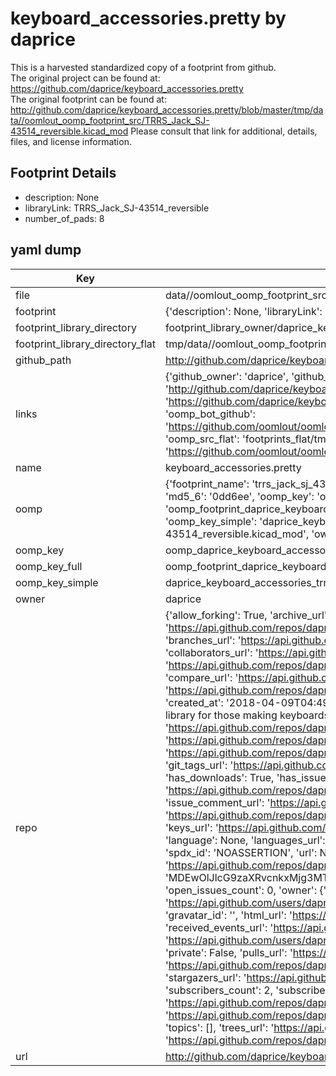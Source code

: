 # keyboard_accessories.pretty by daprice  
This is a harvested standardized copy of a footprint from github.  
The original project can be found at:  
https://github.com/daprice/keyboard_accessories.pretty  
The original footprint can be found at:
http://github.com/daprice/keyboard_accessories.pretty/blob/master/tmp/data//oomlout_oomp_footprint_src/TRRS_Jack_SJ-43514_reversible.kicad_mod
Please consult that link for additional, details, files, and license information.  
## Footprint Details
* description: None  
* libraryLink: TRRS_Jack_SJ-43514_reversible  
* number_of_pads: 8  
## yaml dump  
| Key | Value |  
| --- | --- |  
| file | data//oomlout_oomp_footprint_src/keyboard_accessories.pretty/TRRS_Jack_SJ-43514_reversible.kicad_mod |  
| footprint | {'description': None, 'libraryLink': 'TRRS_Jack_SJ-43514_reversible', 'number_of_pads': 8} |  
| footprint_library_directory | footprint_library_owner/daprice_keyboard_accessories.pretty |  
| footprint_library_directory_flat | tmp/data//oomlout_oomp_footprint_src/footprints_flat/daprice_keyboard_accessories_trrs_jack_sj_43514_reversible/working |  
| github_path | http://github.com/daprice/keyboard_accessories.pretty/blob/master/tmp/data//oomlout_oomp_footprint_src/TRRS_Jack_SJ-43514_reversible.kicad_mod |  
| links | {'github_owner': 'daprice', 'github_repo_name': 'keyboard_accessories.pretty', 'github_src': 'http://github.com/daprice/keyboard_accessories.pretty/blob/master/tmp/data//oomlout_oomp_footprint_src/TRRS_Jack_SJ-43514_reversible.kicad_mod', 'github_src_repo': 'https://github.com/daprice/keyboard_accessories.pretty', 'oomp_bot': 'tmp/data//oomlout_oomp_footprint_src/footprints/daprice_keyboard_accessories_trrs_jack_sj_43514_reversible/working', 'oomp_bot_github': 'https://github.com/oomlout/oomlout_oomp_footprint_bot/tree/main/tmp/data//oomlout_oomp_footprint_src/footprints/daprice_keyboard_accessories_trrs_jack_sj_43514_reversible/working', 'oomp_src_flat': 'footprints_flat/tmp/data//oomlout_oomp_footprint_src/footprints_flat/daprice_keyboard_accessories_trrs_jack_sj_43514_reversible/working', 'oomp_src_flat_github': 'https://github.com/oomlout/oomlout_oomp_footprint_src/tree/main/tmp/data//oomlout_oomp_footprint_src/footprints_flat/daprice_keyboard_accessories_trrs_jack_sj_43514_reversible/working'} |  
| name | keyboard_accessories.pretty |  
| oomp | {'footprint_name': 'trrs_jack_sj_43514_reversible', 'library_name': 'keyboard_accessories', 'md5': '0dd6ee7485a3c845da32d6146dc84f96', 'md5_10': '0dd6ee7485', 'md5_5': '0dd6e', 'md5_6': '0dd6ee', 'oomp_key': 'oomp_daprice_keyboard_accessories_trrs_jack_sj_43514_reversible', 'oomp_key_extra': 'oomp_footprint_daprice_keyboard_accessories_trrs_jack_sj_43514_reversible', 'oomp_key_full': 'oomp_footprint_daprice_keyboard_accessories_trrs_jack_sj_43514_reversible_0dd6ee', 'oomp_key_simple': 'daprice_keyboard_accessories_trrs_jack_sj_43514_reversible', 'original_filename': 'data//oomlout_oomp_footprint_src/keyboard_accessories.pretty/TRRS_Jack_SJ-43514_reversible.kicad_mod', 'owner_name': 'daprice'} |  
| oomp_key | oomp_daprice_keyboard_accessories_trrs_jack_sj_43514_reversible |  
| oomp_key_full | oomp_footprint_daprice_keyboard_accessories_trrs_jack_sj_43514_reversible |  
| oomp_key_simple | daprice_keyboard_accessories_trrs_jack_sj_43514_reversible |  
| owner | daprice |  
| repo | {'allow_forking': True, 'archive_url': 'https://api.github.com/repos/daprice/keyboard_accessories.pretty/{archive_format}{/ref}', 'archived': False, 'assignees_url': 'https://api.github.com/repos/daprice/keyboard_accessories.pretty/assignees{/user}', 'blobs_url': 'https://api.github.com/repos/daprice/keyboard_accessories.pretty/git/blobs{/sha}', 'branches_url': 'https://api.github.com/repos/daprice/keyboard_accessories.pretty/branches{/branch}', 'clone_url': 'https://github.com/daprice/keyboard_accessories.pretty.git', 'collaborators_url': 'https://api.github.com/repos/daprice/keyboard_accessories.pretty/collaborators{/collaborator}', 'comments_url': 'https://api.github.com/repos/daprice/keyboard_accessories.pretty/comments{/number}', 'commits_url': 'https://api.github.com/repos/daprice/keyboard_accessories.pretty/commits{/sha}', 'compare_url': 'https://api.github.com/repos/daprice/keyboard_accessories.pretty/compare/{base}...{head}', 'contents_url': 'https://api.github.com/repos/daprice/keyboard_accessories.pretty/contents/{+path}', 'contributors_url': 'https://api.github.com/repos/daprice/keyboard_accessories.pretty/contributors', 'created_at': '2018-04-09T04:49:31Z', 'default_branch': 'master', 'deployments_url': 'https://api.github.com/repos/daprice/keyboard_accessories.pretty/deployments', 'description': 'A KiCad library for those making keyboards and keyboard accessories', 'disabled': False, 'downloads_url': 'https://api.github.com/repos/daprice/keyboard_accessories.pretty/downloads', 'events_url': 'https://api.github.com/repos/daprice/keyboard_accessories.pretty/events', 'fork': False, 'forks': 0, 'forks_count': 0, 'forks_url': 'https://api.github.com/repos/daprice/keyboard_accessories.pretty/forks', 'full_name': 'daprice/keyboard_accessories.pretty', 'git_commits_url': 'https://api.github.com/repos/daprice/keyboard_accessories.pretty/git/commits{/sha}', 'git_refs_url': 'https://api.github.com/repos/daprice/keyboard_accessories.pretty/git/refs{/sha}', 'git_tags_url': 'https://api.github.com/repos/daprice/keyboard_accessories.pretty/git/tags{/sha}', 'git_url': 'git://github.com/daprice/keyboard_accessories.pretty.git', 'has_discussions': False, 'has_downloads': True, 'has_issues': True, 'has_pages': False, 'has_projects': True, 'has_wiki': True, 'homepage': None, 'hooks_url': 'https://api.github.com/repos/daprice/keyboard_accessories.pretty/hooks', 'html_url': 'https://github.com/daprice/keyboard_accessories.pretty', 'id': 128716013, 'is_template': False, 'issue_comment_url': 'https://api.github.com/repos/daprice/keyboard_accessories.pretty/issues/comments{/number}', 'issue_events_url': 'https://api.github.com/repos/daprice/keyboard_accessories.pretty/issues/events{/number}', 'issues_url': 'https://api.github.com/repos/daprice/keyboard_accessories.pretty/issues{/number}', 'keys_url': 'https://api.github.com/repos/daprice/keyboard_accessories.pretty/keys{/key_id}', 'labels_url': 'https://api.github.com/repos/daprice/keyboard_accessories.pretty/labels{/name}', 'language': None, 'languages_url': 'https://api.github.com/repos/daprice/keyboard_accessories.pretty/languages', 'license': {'key': 'other', 'name': 'Other', 'node_id': 'MDc6TGljZW5zZTA=', 'spdx_id': 'NOASSERTION', 'url': None}, 'merges_url': 'https://api.github.com/repos/daprice/keyboard_accessories.pretty/merges', 'milestones_url': 'https://api.github.com/repos/daprice/keyboard_accessories.pretty/milestones{/number}', 'mirror_url': None, 'name': 'keyboard_accessories.pretty', 'network_count': 0, 'node_id': 'MDEwOlJlcG9zaXRvcnkxMjg3MTYwMTM=', 'notifications_url': 'https://api.github.com/repos/daprice/keyboard_accessories.pretty/notifications{?since,all,participating}', 'open_issues': 0, 'open_issues_count': 0, 'owner': {'avatar_url': 'https://avatars.githubusercontent.com/u/3615519?v=4', 'events_url': 'https://api.github.com/users/daprice/events{/privacy}', 'followers_url': 'https://api.github.com/users/daprice/followers', 'following_url': 'https://api.github.com/users/daprice/following{/other_user}', 'gists_url': 'https://api.github.com/users/daprice/gists{/gist_id}', 'gravatar_id': '', 'html_url': 'https://github.com/daprice', 'id': 3615519, 'login': 'daprice', 'node_id': 'MDQ6VXNlcjM2MTU1MTk=', 'organizations_url': 'https://api.github.com/users/daprice/orgs', 'received_events_url': 'https://api.github.com/users/daprice/received_events', 'repos_url': 'https://api.github.com/users/daprice/repos', 'site_admin': False, 'starred_url': 'https://api.github.com/users/daprice/starred{/owner}{/repo}', 'subscriptions_url': 'https://api.github.com/users/daprice/subscriptions', 'type': 'User', 'url': 'https://api.github.com/users/daprice'}, 'private': False, 'pulls_url': 'https://api.github.com/repos/daprice/keyboard_accessories.pretty/pulls{/number}', 'pushed_at': '2018-06-16T10:41:12Z', 'releases_url': 'https://api.github.com/repos/daprice/keyboard_accessories.pretty/releases{/id}', 'size': 6, 'ssh_url': 'git@github.com:daprice/keyboard_accessories.pretty.git', 'stargazers_count': 3, 'stargazers_url': 'https://api.github.com/repos/daprice/keyboard_accessories.pretty/stargazers', 'statuses_url': 'https://api.github.com/repos/daprice/keyboard_accessories.pretty/statuses/{sha}', 'subscribers_count': 2, 'subscribers_url': 'https://api.github.com/repos/daprice/keyboard_accessories.pretty/subscribers', 'subscription_url': 'https://api.github.com/repos/daprice/keyboard_accessories.pretty/subscription', 'svn_url': 'https://github.com/daprice/keyboard_accessories.pretty', 'tags_url': 'https://api.github.com/repos/daprice/keyboard_accessories.pretty/tags', 'teams_url': 'https://api.github.com/repos/daprice/keyboard_accessories.pretty/teams', 'temp_clone_token': None, 'topics': [], 'trees_url': 'https://api.github.com/repos/daprice/keyboard_accessories.pretty/git/trees{/sha}', 'updated_at': '2022-04-06T16:42:04Z', 'url': 'https://api.github.com/repos/daprice/keyboard_accessories.pretty', 'visibility': 'public', 'watchers': 3, 'watchers_count': 3, 'web_commit_signoff_required': False} |  
| url | http://github.com/daprice/keyboard_accessories.pretty |  

